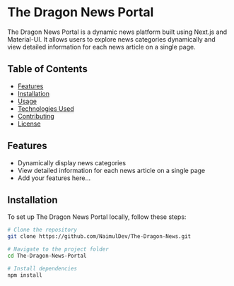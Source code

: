 # The Dragon News Portal

The Dragon News Portal is a dynamic news platform built using Next.js and Material-UI. It allows users to explore news categories dynamically and view detailed information for each news article on a single page.

## Table of Contents

- [Features](#features)
- [Installation](#installation)
- [Usage](#usage)
- [Technologies Used](#technologies-used)
- [Contributing](#contributing)
- [License](#license)

## Features

- Dynamically display news categories
- View detailed information for each news article on a single page
- Add your features here...

## Installation

To set up The Dragon News Portal locally, follow these steps:

```bash
# Clone the repository
git clone https://github.com/NaimulDev/The-Dragon-News.git

# Navigate to the project folder
cd The-Dragon-News-Portal

# Install dependencies
npm install
```
